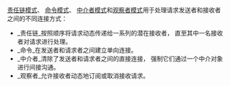 [责任链模式](https://refactoringguru.cn/design-patterns/chain-of-responsibility)、 [命令模式](https://refactoringguru.cn/design-patterns/command)、 [中介者模式](https://refactoringguru.cn/design-patterns/mediator)和[观察者模式](https://refactoringguru.cn/design-patterns/observer)用于处理请求发送者和接收者之间的不同连接方式：

-   _责任链_按照顺序将请求动态传递给一系列的潜在接收者， 直至其中一名接收者对请求进行处理。
- _命令_在发送者和请求者之间建立单向连接。
- _中介者_清除了发送者和请求者之间的直接连接， 强制它们通过一个中介对象进行间接沟通。
-   _观察者_允许接收者动态地订阅或取消接收请求。
